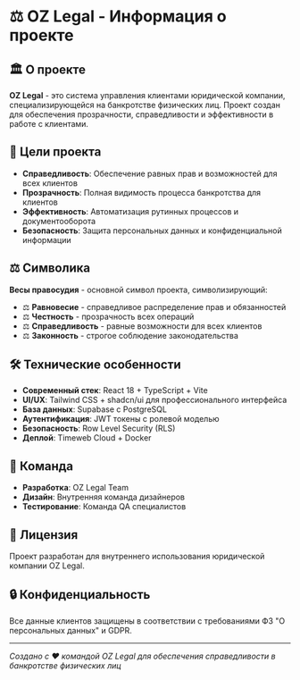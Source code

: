 # ⚖️ OZ Legal - Информация о проекте

## 🏛️ О проекте

**OZ Legal** - это система управления клиентами юридической компании, специализирующейся на банкротстве физических лиц. Проект создан для обеспечения прозрачности, справедливости и эффективности в работе с клиентами.

## 🎯 Цели проекта

- **Справедливость**: Обеспечение равных прав и возможностей для всех клиентов
- **Прозрачность**: Полная видимость процесса банкротства для клиентов
- **Эффективность**: Автоматизация рутинных процессов и документооборота
- **Безопасность**: Защита персональных данных и конфиденциальной информации

## ⚖️ Символика

**Весы правосудия** - основной символ проекта, символизирующий:
- ⚖️ **Равновесие** - справедливое распределение прав и обязанностей
- ⚖️ **Честность** - прозрачность всех операций
- ⚖️ **Справедливость** - равные возможности для всех клиентов
- ⚖️ **Законность** - строгое соблюдение законодательства

## 🛠️ Технические особенности

- **Современный стек**: React 18 + TypeScript + Vite
- **UI/UX**: Tailwind CSS + shadcn/ui для профессионального интерфейса
- **База данных**: Supabase с PostgreSQL
- **Аутентификация**: JWT токены с ролевой моделью
- **Безопасность**: Row Level Security (RLS)
- **Деплой**: Timeweb Cloud + Docker

## 👥 Команда

- **Разработка**: OZ Legal Team
- **Дизайн**: Внутренняя команда дизайнеров
- **Тестирование**: Команда QA специалистов

## 📜 Лицензия

Проект разработан для внутреннего использования юридической компании OZ Legal.

## 🔒 Конфиденциальность

Все данные клиентов защищены в соответствии с требованиями ФЗ "О персональных данных" и GDPR.

---

*Создано с ❤️ командой OZ Legal для обеспечения справедливости в банкротстве физических лиц*

